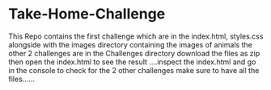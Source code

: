 # Take-Home-Challenge

This Repo contains the first challenge which are in the index.html, styles.css alongside with the images directory
containing the images of animals 
the other 2 challenges are in the Challenges directory download the files as zip then open the index.html to see the result
....inspect the index.html and go in the console to check for the 2 other challenges 
make sure to have all the files......
